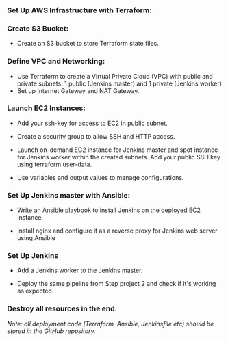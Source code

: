 ### Set Up AWS Infrastructure with Terraform:

### Create S3 Bucket:

- Create an S3 bucket to store Terraform state files.

### Define VPC and Networking:

- Use Terraform to create a Virtual Private Cloud (VPC) with public and private subnets. 1 public (Jenkins master) and 1
  private (Jenkins worker)
- Set up Internet Gateway and NAT Gateway.

### Launch EC2 Instances:

- Add your ssh-key for access to EC2 in public subnet.

- Create a security group to allow SSH and HTTP access.

- Launch on-demand EC2 instance for Jenkins master and spot instance for Jenkins worker within the created subnets. Add
  your public SSH key using terraform user-data.

- Use variables and output values to manage configurations.

### Set Up Jenkins master with Ansible:

- Write an Ansible playbook to install Jenkins on the deployed EC2 instance.

- Install nginx and configure it as a reverse proxy for Jenkins web server using Ansible

### Set Up Jenkins

- Add a Jenkins worker to the Jenkins master.

- Deploy the same pipeline from Step project 2 and check if it's working as expected.

### Destroy all resources in the end.

_Note: all deployment code (Terraform, Ansible, Jenkinsfile etc) should be stored in the GitHub repository._
